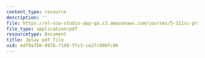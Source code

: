 ```yaml
---
content_type: resource
description: ''
file: https://ol-ocw-studio-app-qa.s3.amazonaws.com/courses/5-111sc-principles-of-chemical-science-fall-2014/edf9a7bb997b71d9ffc3ce27c800fc86_xB8xRCSyQlY.pdf
file_type: application/pdf
resourcetype: Document
title: 3play pdf file
uid: edf9a7bb-997b-71d9-ffc3-ce27c800fc86
---
```

